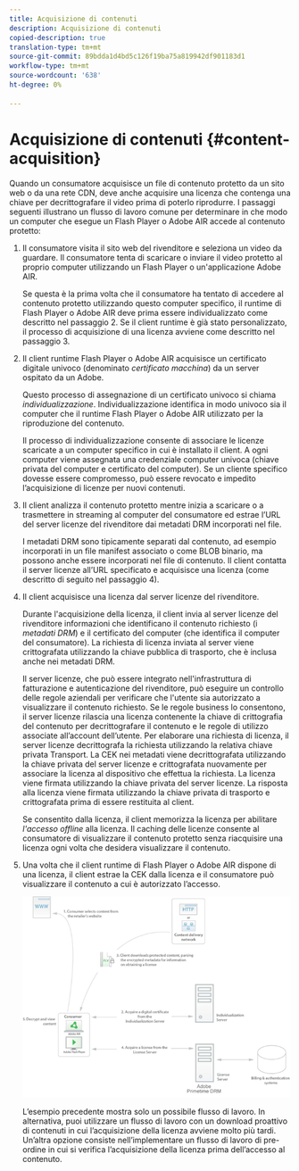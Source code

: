 ```yaml
---
title: Acquisizione di contenuti
description: Acquisizione di contenuti
copied-description: true
translation-type: tm+mt
source-git-commit: 89bdda1d4bd5c126f19ba75a819942df901183d1
workflow-type: tm+mt
source-wordcount: '638'
ht-degree: 0%

---
```



# Acquisizione di contenuti {#content-acquisition}

Quando un consumatore acquisisce un file di contenuto protetto da un sito web o da una rete CDN, deve anche acquisire una licenza che contenga una chiave per decrittografare il video prima di poterlo riprodurre. I passaggi seguenti illustrano un flusso di lavoro comune per determinare in che modo un computer che esegue un Flash Player o Adobe AIR accede al contenuto protetto:

1. Il consumatore visita il sito web del rivenditore e seleziona un video da guardare. Il consumatore tenta di scaricare o inviare il video protetto al proprio computer utilizzando un Flash Player o un&#39;applicazione Adobe AIR.

   Se questa è la prima volta che il consumatore ha tentato di accedere al contenuto protetto utilizzando questo computer specifico, il runtime di Flash Player o Adobe AIR deve prima essere individualizzato come descritto nel passaggio 2. Se il client runtime è già stato personalizzato, il processo di acquisizione di una licenza avviene come descritto nel passaggio 3.

1. Il client runtime Flash Player o Adobe AIR acquisisce un certificato digitale univoco (denominato *certificato macchina*) da un server ospitato da un Adobe.

   Questo processo di assegnazione di un certificato univoco si chiama *individualizzazione*. Individualizzazione identifica in modo univoco sia il computer che il runtime Flash Player o Adobe AIR utilizzato per la riproduzione del contenuto.

   Il processo di individualizzazione consente di associare le licenze scaricate a un computer specifico in cui è installato il client. A ogni computer viene assegnata una credenziale computer univoca (chiave privata del computer e certificato del computer). Se un cliente specifico dovesse essere compromesso, può essere revocato e impedito l’acquisizione di licenze per nuovi contenuti.

1. Il client analizza il contenuto protetto mentre inizia a scaricare o a trasmettere in streaming al computer del consumatore ed estrae l’URL del server licenze del rivenditore dai metadati DRM incorporati nel file.

   I metadati DRM sono tipicamente separati dal contenuto, ad esempio incorporati in un file manifest associato o come BLOB binario, ma possono anche essere incorporati nel file di contenuto. Il client contatta il server licenze all’URL specificato e acquisisce una licenza (come descritto di seguito nel passaggio 4).
1. Il client acquisisce una licenza dal server licenze del rivenditore.

   Durante l&#39;acquisizione della licenza, il client invia al server licenze del rivenditore informazioni che identificano il contenuto richiesto (i *metadati DRM*) e il certificato del computer (che identifica il computer del consumatore). La richiesta di licenza inviata al server viene crittografata utilizzando la chiave pubblica di trasporto, che è inclusa anche nei metadati DRM.

   Il server licenze, che può essere integrato nell&#39;infrastruttura di fatturazione e autenticazione del rivenditore, può eseguire un controllo delle regole aziendali per verificare che l&#39;utente sia autorizzato a visualizzare il contenuto richiesto. Se le regole business lo consentono, il server licenze rilascia una licenza contenente la chiave di crittografia del contenuto per decrittografare il contenuto e le regole di utilizzo associate all’account dell’utente. Per elaborare una richiesta di licenza, il server licenze decrittografa la richiesta utilizzando la relativa chiave privata Transport. La CEK nei metadati viene decrittografata utilizzando la chiave privata del server licenze e crittografata nuovamente per associare la licenza al dispositivo che effettua la richiesta. La licenza viene firmata utilizzando la chiave privata del server licenze. La risposta alla licenza viene firmata utilizzando la chiave privata di trasporto e crittografata prima di essere restituita al client.

   Se consentito dalla licenza, il client memorizza la licenza per abilitare *l&#39;accesso offline* alla licenza. Il caching delle licenze consente al consumatore di visualizzare il contenuto protetto senza riacquisire una licenza ogni volta che desidera visualizzare il contenuto.

1. Una volta che il client runtime di Flash Player o Adobe AIR dispone di una licenza, il client estrae la CEK dalla licenza e il consumatore può visualizzare il contenuto a cui è autorizzato l’accesso.

   <!--<a id="fig_s43_gc2_44"></a>-->

   ![](assets/FMRMS_fig01_web.png)

   L’esempio precedente mostra solo un possibile flusso di lavoro. In alternativa, puoi utilizzare un flusso di lavoro con un download proattivo di contenuti in cui l’acquisizione della licenza avviene molto più tardi. Un’altra opzione consiste nell’implementare un flusso di lavoro di pre-ordine in cui si verifica l’acquisizione della licenza prima dell’accesso al contenuto.

